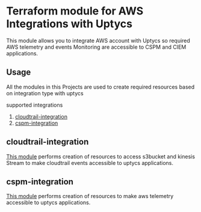 # Terraform module for AWS Integrations with Uptycs

This module allows you to integrate AWS account with Uptycs so required AWS telemetry and events Monitoring are accessible to CSPM and CIEM applications.

## Usage

All the modules in this Projects are used to create required resources based on integration type with uptycs

supported integrations

1.  [cloudtrail-integration](modules/cloudtrail_integration)
1.  [cspm-integration](modules/cspm_integration)

## cloudtrail-integration

[This module](modules/cloudtrail_integration) performs creation of resources to access s3bucket and kinesis Stream to make cloudtrail events accessible to uptycs applications.

## cspm-integration

[This module](modules/cloudtrail_integration) performs creation of resources to make aws telemetry accessible to uptycs applications.

